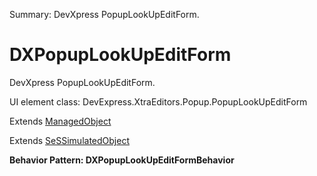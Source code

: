 Summary: DevXpress PopupLookUpEditForm.

# DXPopupLookUpEditForm

DevXpress PopupLookUpEditForm.
 
UI element class: DevExpress.XtraEditors.Popup.PopupLookUpEditForm

Extends [ManagedObject](ManagedObject.md)

Extends [SeSSimulatedObject](SeSSimulatedObject.md)





**Behavior Pattern: DXPopupLookUpEditFormBehavior**


<!-- ============================== property summary ========================== -->

  
<!-- ============================== action summary ========================== -->


<!-- ============================== property detail ========================== -->
  
  
<!-- ============================== action detail ========================== -->
    

